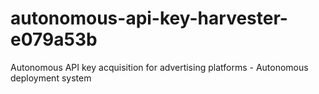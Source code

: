 # autonomous-api-key-harvester-e079a53b
Autonomous API key acquisition for advertising platforms - Autonomous deployment system
